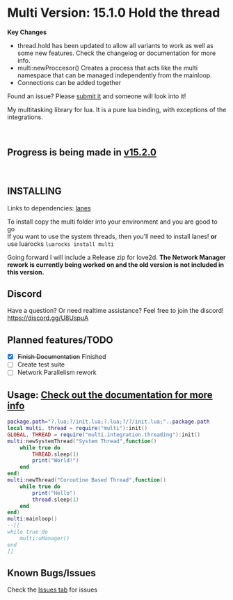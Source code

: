 # Multi Version: 15.1.0 Hold the thread
**Key Changes**
- thread.hold has been updated to allow all variants to work as well as some new features. Check the changelog or documentation for more info.
- multi:newProccesor() Creates a process that acts like the multi namespace that can be managed independently from the mainloop.
- Connections can be added together

Found an issue? Please [submit it](https://github.com/rayaman/multi/issues) and someone will look into it!

My multitasking library for lua. It is a pure lua binding, with exceptions of the integrations.

</br>

Progress is being made in [v15.2.0](https://github.com/rayaman/multi/tree/v15.2.0)
---

</br>

INSTALLING
----------
Links to dependencies:
[lanes](https://github.com/LuaLanes/lanes)

To install copy the multi folder into your environment and you are good to go</br>
If you want to use the system threads, then you'll need to install lanes!
**or** use luarocks `luarocks install multi`

Going forward I will include a Release zip for love2d.
**The Network Manager rework is currently being worked on and the old version is not included in this version.**

Discord
-------
Have a question? Or need realtime assistance? Feel free to join the discord!</br>
https://discord.gg/U8UspuA</br>

Planned features/TODO
---------------------
- [x] ~~Finish Documentation~~ Finished
- [ ] Create test suite
- [ ] Network Parallelism rework

Usage: [Check out the documentation for more info](https://github.com/rayaman/multi/blob/master/Documentation.md)</br>
-----

```lua
package.path="?.lua;?/init.lua;?.lua;?/?/init.lua;"..package.path
local multi, thread = require("multi"):init()
GLOBAL, THREAD = require("multi.integration.threading"):init()
multi:newSystemThread("System Thread",function()
    while true do
        THREAD.sleep(1)
        print("World!")
    end
end)
multi:newThread("Coroutine Based Thread",function()
    while true do
        print("Hello")
        thread.sleep(1)
    end
end)
multi:mainloop()
--[[
while true do
    multi:uManager()
end
]]
```

Known Bugs/Issues
-----------------
Check the [Issues tab](https://github.com/rayaman/multi/issues) for issues
